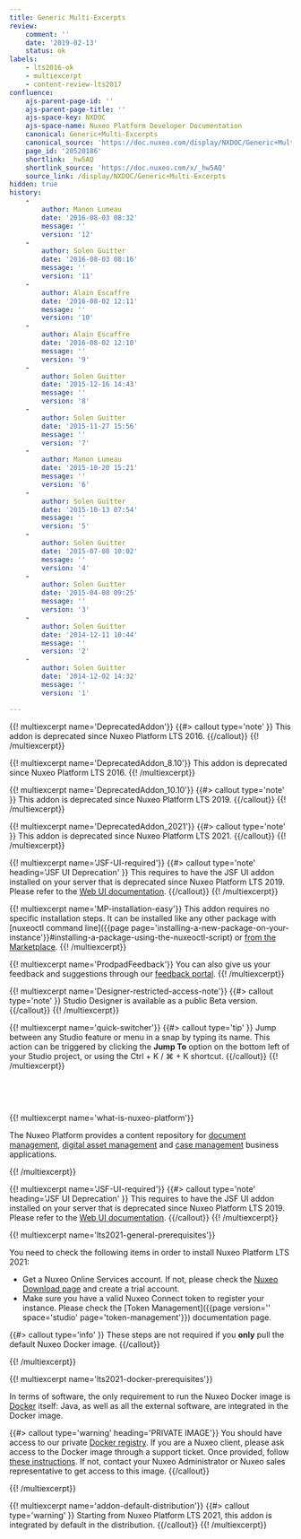 ```yaml
---
title: Generic Multi-Excerpts
review:
    comment: ''
    date: '2019-02-13'
    status: ok
labels:
    - lts2016-ok
    - multiexcerpt
    - content-review-lts2017
confluence:
    ajs-parent-page-id: ''
    ajs-parent-page-title: ''
    ajs-space-key: NXDOC
    ajs-space-name: Nuxeo Platform Developer Documentation
    canonical: Generic+Multi-Excerpts
    canonical_source: 'https://doc.nuxeo.com/display/NXDOC/Generic+Multi-Excerpts'
    page_id: '20520186'
    shortlink: _hw5AQ
    shortlink_source: 'https://doc.nuxeo.com/x/_hw5AQ'
    source_link: /display/NXDOC/Generic+Multi-Excerpts
hidden: true
history:
    -
        author: Manon Lumeau
        date: '2016-08-03 08:32'
        message: ''
        version: '12'
    -
        author: Solen Guitter
        date: '2016-08-03 08:16'
        message: ''
        version: '11'
    -
        author: Alain Escaffre
        date: '2016-08-02 12:11'
        message: ''
        version: '10'
    -
        author: Alain Escaffre
        date: '2016-08-02 12:10'
        message: ''
        version: '9'
    -
        author: Solen Guitter
        date: '2015-12-16 14:43'
        message: ''
        version: '8'
    -
        author: Solen Guitter
        date: '2015-11-27 15:56'
        message: ''
        version: '7'
    -
        author: Manon Lumeau
        date: '2015-10-20 15:21'
        message: ''
        version: '6'
    -
        author: Solen Guitter
        date: '2015-10-13 07:54'
        message: ''
        version: '5'
    -
        author: Solen Guitter
        date: '2015-07-08 10:02'
        message: ''
        version: '4'
    -
        author: Solen Guitter
        date: '2015-04-08 09:25'
        message: ''
        version: '3'
    -
        author: Solen Guitter
        date: '2014-12-11 10:44'
        message: ''
        version: '2'
    -
        author: Solen Guitter
        date: '2014-12-02 14:32'
        message: ''
        version: '1'

---
```

{{! multiexcerpt name='DeprecatedAddon'}}
{{#> callout type='note' }}
This addon is deprecated since Nuxeo Platform LTS 2016.
{{/callout}}
{{! /multiexcerpt}}

{{! multiexcerpt name='DeprecatedAddon_8.10'}}
This addon is deprecated since Nuxeo Platform LTS 2016.
{{! /multiexcerpt}}

{{! multiexcerpt name='DeprecatedAddon_10.10'}}
{{#> callout type='note' }}
This addon is deprecated since Nuxeo Platform LTS 2019.
{{/callout}}
{{! /multiexcerpt}}

{{! multiexcerpt name='DeprecatedAddon_2021'}}
{{#> callout type='note' }}
This addon is deprecated since Nuxeo Platform LTS 2021.
{{/callout}}
{{! /multiexcerpt}}

{{! multiexcerpt name='JSF-UI-required'}}
{{#> callout type='note' heading='JSF UI Deprecation' }}
This requires to have the JSF UI addon installed on your server that is deprecated since Nuxeo Platform LTS 2019.</br>
Please refer to the [Web UI documentation](https://doc.nuxeo.com/nxdoc/web-ui/).
{{/callout}}
{{! /multiexcerpt}}

{{! multiexcerpt name='MP-installation-easy'}}
This addon requires no specific installation steps. It can be installed like any other package with [nuxeoctl command line]({{page page='installing-a-new-package-on-your-instance'}}#installing-a-package-using-the-nuxeoctl-script) or [from the Marketplace](https://connect.nuxeo.com/nuxeo/site/marketplace).
{{! /multiexcerpt}}

{{! multiexcerpt name='ProdpadFeedback'}}
You can also give us your feedback and suggestions through our [feedback portal](https://portal.prodpad.com/b1506780-8c96-11e7-b106-0abbec7104a5).
{{! /multiexcerpt}}

{{! multiexcerpt name='Designer-restricted-access-note'}}
{{#> callout type='note' }}
Studio Designer is available as a public Beta version.
{{/callout}}
{{! /multiexcerpt}}

{{! multiexcerpt name='quick-switcher'}}
{{#> callout type='tip' }}
Jump between any Studio feature or menu in a snap by typing its name. This action can be triggered by clicking the **Jump To** option on the bottom left of your Studio project, or using the Ctrl + K / ⌘ + K shortcut.
{{/callout}}
{{! /multiexcerpt}}

&nbsp;

&nbsp;

{{! multiexcerpt name='what-is-nuxeo-platform'}}

The Nuxeo Platform provides a content repository for [document management](https://www.nuxeo.com/solutions/document-management/), [digital asset management](https://www.nuxeo.com/solutions/dam-digital-asset-management/) and [case management](https://www.nuxeo.com/solutions/case-management/) business applications.

{{! /multiexcerpt}}

{{! multiexcerpt name='JSF-UI-required'}}
{{#> callout type='note' heading='JSF UI Deprecation' }}
This requires to have the JSF UI addon installed on your server that is deprecated since Nuxeo Platform LTS 2019.</br>
Please refer to the [Web UI documentation](https://doc.nuxeo.com/nxdoc/web-ui/).
{{/callout}}
{{! /multiexcerpt}}

{{! multiexcerpt name='lts2021-general-prerequisites'}}

You need to check the following items in order to install Nuxeo Platform LTS 2021:
- Get a Nuxeo Online Services account. If not, please check the [Nuxeo Download page](https://www.nuxeo.com/downloads/) and create a trial account.
- Make sure you have a valid Nuxeo Connect token to register your instance. Please check the [Token Management]({{page version='' space='studio' page='token-management'}}) documentation page.

{{#> callout type='info' }}
These steps are not required if you **only** pull the default Nuxeo Docker image.
{{/callout}}

{{! /multiexcerpt}}

{{! multiexcerpt name='lts2021-docker-prerequisites'}}

In terms of software, the only requirement to run the Nuxeo Docker image is [Docker](https://docs.docker.com/get-docker/) itself: Java, as well as all the external software, are integrated in the Docker image.

{{#> callout type='warning' heading='PRIVATE IMAGE'}}
You should have access to our private [Docker registry](https://packages.nuxeo.com/#browse/search/docker=attributes.docker.imageName%3Dnuxeo%2Fnuxeo%20AND%20attributes.docker.imageTag%3D2021*%20AND%20repository_name%3Ddocker-private). If you are a Nuxeo client, please ask access to the Docker image through a support ticket. Once provided, follow [these instructions](https://doc.nuxeo.com/corg/maven-usage/#maven-usage-for-lts-2021). If not, contact your Nuxeo Administrator or Nuxeo sales representative to get access to this image.
{{/callout}}

{{! /multiexcerpt}}

{{! multiexcerpt name='addon-default-distribution'}}
{{#> callout type='warning' }}
Starting from Nuxeo Platform LTS 2021, this addon is integrated by default in the distribution.
{{/callout}}
{{! /multiexcerpt}}
